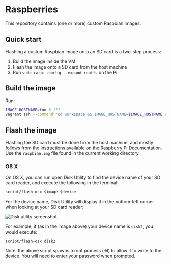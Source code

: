 Raspberries
===========

This repository contains (one or more) custom Raspbian images.

Quick start
-----------

Flashing a custom Raspbian image onto an SD card is a two-step process:

1. Build the image inside the VM
2. Flash the image onto a SD card from the host machine
3. Run `sudo raspi-config --expand-rootfs` on the Pi

Build the image
---------------

Run:

```bash
IMAGE_HOSTNAME=foo # ???
vagrant ssh --command "cd workspace && IMAGE_HOSTNAME=$IMAGE_HOSTNAME sudo -E script/buildscript"
```

Flash the image
---------------

Flashing the SD card must be done from the host machine, and mostly follows from [the instructions available on the Raspberry Pi Documentation](https://www.raspberrypi.org/documentation/installation/installing-images/README.md). Use the `raspbian.img` file found in the current working directory.

### OS X

On OS X, you can run open Disk Utility to find the device name of your SD card reader, and execute the following in the terminal:

```
script/flash-osx $image $device
```

For the device name, Disk Utility will display it in the bottom-left corner when looking at your SD card reader:

![Disk utility screenshot](https://cloud.githubusercontent.com/assets/1623628/12372939/dfd7c22c-bc42-11e5-91c3-6e85b720dfb4.png)

For example, if (as in the image above) your device name is `disk2`, you would execute:

```
script/flash-osx disk2
```

Note: the above script spawns a root process (`dd`) to allow it to write to the device. You will need to enter your password when prompted.
